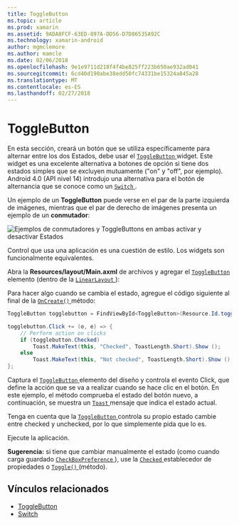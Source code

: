 ```yaml
---
title: ToggleButton
ms.topic: article
ms.prod: xamarin
ms.assetid: 9ADA8FCF-63ED-897A-DD56-D7D86535A92C
ms.technology: xamarin-android
author: mgmclemore
ms.author: mamcle
ms.date: 02/06/2018
ms.openlocfilehash: 9e1e9711d218f4f4be825ff223b650ae932ad041
ms.sourcegitcommit: 6cd40d190abe38edd50fc74331be15324a845a28
ms.translationtype: MT
ms.contentlocale: es-ES
ms.lasthandoff: 02/27/2018
---
```

# <a name="togglebutton"></a>ToggleButton

En esta sección, creará un botón que se utiliza específicamente para alternar entre los dos Estados, debe usar el [ `ToggleButton` ](https://developer.xamarin.com/api/type/Android.Widget.ToggleButton/) widget. Este widget es una excelente alternativa a botones de opción si tiene dos estados simples que se excluyen mutuamente ("on" y "off", por ejemplo). Android 4.0 (API nivel 14) introdujo una alternativa para el botón de alternancia que se conoce como un [ `Switch` ](https://developer.xamarin.com/api/type/Android.Widget.Switch/).

Un ejemplo de un **ToggleButton** puede verse en el par de la parte izquierda de imágenes, mientras que el par de derecho de imágenes presenta un ejemplo de un **conmutador**:

![Ejemplos de conmutadores y ToggleButtons en ambas activar y desactivar Estados](toggle-button-images/togglebutton-switch.png)  

Control que usa una aplicación es una cuestión de estilo. Los widgets son funcionalmente equivalentes.

Abra la **Resources/layout/Main.axml** de archivos y agregar el [ `ToggleButton` ](https://developer.xamarin.com/api/type/Android.Widget.ToggleButton/) elemento (dentro de la [ `LinearLayout` ](https://developer.xamarin.com/api/type/Android.Widget.LinearLayout/)):

Para hacer algo cuando se cambia el estado, agregue el código siguiente al final de la [ `OnCreate()` ](https://developer.xamarin.com/api/member/Android.App.Activity.OnCreate/p/Android.OS.Bundle/Android.OS.PersistableBundle) método:

```csharp
ToggleButton togglebutton = FindViewById<ToggleButton>(Resource.Id.togglebutton);

togglebutton.Click += (o, e) => {
    // Perform action on clicks
    if (togglebutton.Checked)
        Toast.MakeText(this, "Checked", ToastLength.Short).Show ();
    else
        Toast.MakeText(this, "Not checked", ToastLength.Short).Show ();
};
```

Captura el [ `ToggleButton` ](https://developer.xamarin.com/api/type/Android.Widget.ToggleButton/) elemento del diseño y controla el evento Click, que define la acción que se va a realizar cuando se hace clic en el botón. En este ejemplo, el método comprueba el estado del botón nuevo, a continuación, se muestra un [ `Toast` ](https://developer.xamarin.com/api/type/Android.Widget.Toast/) mensaje que indica el estado actual.

Tenga en cuenta que la [ `ToggleButton` ](https://developer.xamarin.com/api/type/Android.Widget.ToggleButton/) controla su propio estado cambie entre checked y unchecked, por lo que simplemente pida que lo es.

Ejecute la aplicación.


**Sugerencia:** si tiene que cambiar manualmente el estado (como cuando carga guardado [ `CheckBoxPreference` ](https://developer.xamarin.com/api/type/Android.Preferences.CheckBoxPreference/)), use la [ `Checked` ](https://developer.xamarin.com/api/property/Android.Widget.CompoundButton.Checked/) establecedor de propiedades o [ `Toggle()` ](https://developer.xamarin.com/api/member/Android.Widget.CompoundButton.Toggle/) (método).


## <a name="related-links"></a>Vínculos relacionados

- [ToggleButton](http://developer.android.com/reference/android/widget/ToggleButton.html)
- [Switch](http://developer.android.com/reference/android/widget/Switch.html)
